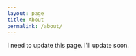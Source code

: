 ```yaml
---
layout: page
title: About
permalink: /about/
---
```


I need to update this page. I'll update soon.
